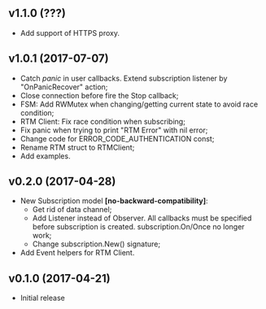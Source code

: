v1.1.0 (???)
-------------------
* Add support of HTTPS proxy.


v1.0.1 (2017-07-07)
-------------------
* Catch *panic* in user callbacks. Extend subscription listener by "OnPanicRecover" action;
* Close connection before fire the Stop callback;
* FSM: Add RWMutex when changing/getting current state to avoid race condition;
* RTM Client: Fix race condition when subscribing;
* Fix panic when trying to print "RTM Error" with nil error;
* Change code for ERROR_CODE_AUTHENTICATION const;
* Rename RTM struct to RTMClient;
* Add examples.

v0.2.0 (2017-04-28)
-------------------
* New Subscription model **[no-backward-compatibility]**:
  - Get rid of data channel;
  - Add Listener instead of Observer. All callbacks must be specified before
  subscription is created. subscription.On/Once no longer work;
  - Change subscription.New() signature;
* Add Event helpers for RTM Client.   

v0.1.0 (2017-04-21)
-------------------
* Initial release
